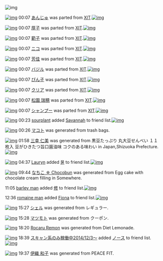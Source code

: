 ![img](http://gdrive-cdn.herokuapp.com/537b65a5bc09f0000721dda7/512px-barcode.png)

[![img](http://www.deviantsart.com/19569dj.png)](http://www.barcodekanojo.com/kanojo/1609495/%E3%81%82%E3%82%93%E3%81%98%E3%82%85) 00:07 [あんじゅ](http://www.barcodekanojo.com/kanojo/1609495/%E3%81%82%E3%82%93%E3%81%98%E3%82%85) was parted from [XIT](http://www.barcodekanojo.com/kanojo/1609495/%E3%81%82%E3%82%93%E3%81%98%E3%82%85).[![img](http://www.deviantsart.com/815jg6.jpeg)](http://www.barcodekanojo.com/user/209348/XIT) 

[![img](http://www.deviantsart.com/4juvf7.png)](http://www.barcodekanojo.com/kanojo/3190460/%E5%8E%9A%E5%AD%90) 00:07 [厚子](http://www.barcodekanojo.com/kanojo/3190460/%E5%8E%9A%E5%AD%90) was parted from [XIT](http://www.barcodekanojo.com/kanojo/3190460/%E5%8E%9A%E5%AD%90).[![img](http://www.deviantsart.com/815jg6.jpeg)](http://www.barcodekanojo.com/user/209348/XIT) 

[![img](http://www.deviantsart.com/28dbsjg.png)](http://www.barcodekanojo.com/kanojo/3190478/%E7%AF%84%E5%AD%90) 00:07 [範子](http://www.barcodekanojo.com/kanojo/3190478/%E7%AF%84%E5%AD%90) was parted from [XIT](http://www.barcodekanojo.com/kanojo/3190478/%E7%AF%84%E5%AD%90).[![img](http://www.deviantsart.com/815jg6.jpeg)](http://www.barcodekanojo.com/user/209348/XIT) 

[![img](http://www.deviantsart.com/1u6141u.png)](http://www.barcodekanojo.com/kanojo/3190633/%E3%83%8B%E3%82%B3) 00:07 [ニコ](http://www.barcodekanojo.com/kanojo/3190633/%E3%83%8B%E3%82%B3) was parted from [XIT](http://www.barcodekanojo.com/kanojo/3190633/%E3%83%8B%E3%82%B3).[![img](http://www.deviantsart.com/815jg6.jpeg)](http://www.barcodekanojo.com/user/209348/XIT) 

[![img](http://www.deviantsart.com/3agdnt9.png)](http://www.barcodekanojo.com/kanojo/3190477/%E8%8A%B3%E4%BD%B3) 00:07 [芳佳](http://www.barcodekanojo.com/kanojo/3190477/%E8%8A%B3%E4%BD%B3) was parted from [XIT](http://www.barcodekanojo.com/kanojo/3190477/%E8%8A%B3%E4%BD%B3).[![img](http://www.deviantsart.com/815jg6.jpeg)](http://www.barcodekanojo.com/user/209348/XIT) 

[![img](http://www.deviantsart.com/vjrf70.png)](http://www.barcodekanojo.com/kanojo/3190631/%E3%83%90%E3%82%B8%E3%83%AB) 00:07 [バジル](http://www.barcodekanojo.com/kanojo/3190631/%E3%83%90%E3%82%B8%E3%83%AB) was parted from [XIT](http://www.barcodekanojo.com/kanojo/3190631/%E3%83%90%E3%82%B8%E3%83%AB).[![img](http://www.deviantsart.com/815jg6.jpeg)](http://www.barcodekanojo.com/user/209348/XIT) 

[![img](http://www.deviantsart.com/2co7gus.png)](http://www.barcodekanojo.com/kanojo/1324275/%E3%81%B4%E3%82%93%E5%AD%90) 00:07 [ぴん子](http://www.barcodekanojo.com/kanojo/1324275/%E3%81%B4%E3%82%93%E5%AD%90) was parted from [XIT](http://www.barcodekanojo.com/kanojo/1324275/%E3%81%B4%E3%82%93%E5%AD%90).[![img](http://www.deviantsart.com/815jg6.jpeg)](http://www.barcodekanojo.com/user/209348/XIT) 

[![img](http://www.deviantsart.com/1kpvinl.png)](http://www.barcodekanojo.com/kanojo/265713/%E3%82%AF%E3%83%AA%E3%82%A2) 00:07 [クリア](http://www.barcodekanojo.com/kanojo/265713/%E3%82%AF%E3%83%AA%E3%82%A2) was parted from [XIT](http://www.barcodekanojo.com/kanojo/265713/%E3%82%AF%E3%83%AA%E3%82%A2).[![img](http://www.deviantsart.com/815jg6.jpeg)](http://www.barcodekanojo.com/user/209348/XIT) 

[![img](http://www.deviantsart.com/om6r6i.png)](http://www.barcodekanojo.com/kanojo/1510916/%E6%9D%BE%E5%9C%92%20%E7%91%9E%E7%A9%82) 00:07 [松園 瑞穂](http://www.barcodekanojo.com/kanojo/1510916/%E6%9D%BE%E5%9C%92%20%E7%91%9E%E7%A9%82) was parted from [XIT](http://www.barcodekanojo.com/kanojo/1510916/%E6%9D%BE%E5%9C%92%20%E7%91%9E%E7%A9%82).[![img](http://www.deviantsart.com/815jg6.jpeg)](http://www.barcodekanojo.com/user/209348/XIT) 

[![img](http://www.deviantsart.com/2o2jtdu.png)](http://www.barcodekanojo.com/kanojo/235442/%E3%82%B7%E3%83%A3%E3%83%B3%E3%83%97%E3%83%BC) 00:07 [シャンプー](http://www.barcodekanojo.com/kanojo/235442/%E3%82%B7%E3%83%A3%E3%83%B3%E3%83%97%E3%83%BC) was parted from [XIT](http://www.barcodekanojo.com/kanojo/235442/%E3%82%B7%E3%83%A3%E3%83%B3%E3%83%97%E3%83%BC).[![img](http://www.deviantsart.com/815jg6.jpeg)](http://www.barcodekanojo.com/user/209348/XIT) 

[![img](http://www.deviantsart.com/1an6cg1.jpeg)](http://www.barcodekanojo.com/user/500514/sourplant) 00:23 [sourplant](http://www.barcodekanojo.com/user/500514/sourplant) added [Savannah](http://www.barcodekanojo.com/kanojo/1966741/Savannah) to friend list.[![img](http://www.deviantsart.com/2e2bnjn.png)](http://www.barcodekanojo.com/kanojo/1966741/Savannah) 

[![img](http://www.deviantsart.com/2bi7v2d.png)](http://www.barcodekanojo.com/kanojo/3193394/%E3%83%9E%E3%82%B3%E3%83%88) 00:26 [マコト](http://www.barcodekanojo.com/kanojo/3193394/%E3%83%9E%E3%82%B3%E3%83%88) was generated from trash bags.

[![img](http://www.deviantsart.com/t9g21q.png)](http://www.barcodekanojo.com/kanojo/3193395/%E4%B8%89%E5%B9%B8%20%E4%BB%81%E7%BE%8E) 01:58 [三幸 仁美](http://www.barcodekanojo.com/kanojo/3193395/%E4%B8%89%E5%B9%B8%20%E4%BB%81%E7%BE%8E) was generated from 黒豆たっぷり 丸大豆せんべい １１枚入 豆がひきたつ旨口醤油味 コクのある味わい in Japan,Shizuoka Prefecture.[![img](http://www.deviantsart.com/1tf06e0.jpeg)](http://www.barcodekanojo.com/product_images/barcode/5050230/1382534556/50x50x,PE4,PB8,PB8,PE5,PA4,PA7,PE8,PB1,P86,PE3,P81,P9B,PE3,P82,P93,PE3,P81,PB9,PE3,P81,P84.jpg,qw=88,ah=88.pagespeed.ic.beWQYv5wBw.jpg) 

[![img](http://www.deviantsart.com/3o7kom3.jpeg)](http://www.barcodekanojo.com/user/454959/Lauryn) 04:37 [Lauryn](http://www.barcodekanojo.com/user/454959/Lauryn) added [물](http://www.barcodekanojo.com/kanojo/533691/%EB%AC%BC) to friend list.[![img](http://www.deviantsart.com/7ljdcv.png)](http://www.barcodekanojo.com/kanojo/533691/%EB%AC%BC) 

[![img](http://www.deviantsart.com/1s6uu48.png)](http://www.barcodekanojo.com/kanojo/3193396/%E3%81%AA%E3%81%A1%E3%81%93%20%E2%98%86%20Chocobun) 09:44 [なちこ ☆ Chocobun](http://www.barcodekanojo.com/kanojo/3193396/%E3%81%AA%E3%81%A1%E3%81%93%20%E2%98%86%20Chocobun) was generated from Egg cake with chocolate cream filling in Somewhere.

11:05 [barley man](http://www.barcodekanojo.com/user/432733/barley%20man) added [修](http://www.barcodekanojo.com/kanojo/2852527/%E4%BF%AE) to friend list.[![img](http://www.deviantsart.com/21rglo9.png)](http://www.barcodekanojo.com/kanojo/2852527/%E4%BF%AE) 

12:36 [romaine man](http://www.barcodekanojo.com/user/500519/romaine%20man) added [Fiona](http://www.barcodekanojo.com/kanojo/2395286/Fiona) to friend list.[![img](http://www.deviantsart.com/1052hqg.png)](http://www.barcodekanojo.com/kanojo/2395286/Fiona) 

[![img](http://www.deviantsart.com/2678qkd.png)](http://www.barcodekanojo.com/kanojo/3193397/%E3%82%B7%E3%82%A7%E3%83%AB) 15:27 [シェル](http://www.barcodekanojo.com/kanojo/3193397/%E3%82%B7%E3%82%A7%E3%83%AB) was generated from レギュラー.

[![img](http://www.deviantsart.com/r9k70v.png)](http://www.barcodekanojo.com/kanojo/3193398/%E3%83%9E%E3%83%84%E3%83%A2%E3%83%88) 15:28 [マツモト](http://www.barcodekanojo.com/kanojo/3193398/%E3%83%9E%E3%83%84%E3%83%A2%E3%83%88) was generated from クーポン.

[![img](http://www.deviantsart.com/duk0rk.png)](http://www.barcodekanojo.com/kanojo/3193399/Rocaru%20Remon) 18:20 [Rocaru Remon](http://www.barcodekanojo.com/kanojo/3193399/Rocaru%20Remon) was generated from Diet Lemonade.

[![img](http://www.deviantsart.com/99ugn1.jpeg)](http://www.barcodekanojo.com/user/6029/%E3%82%B9%E3%82%AD%E3%83%A3%E3%83%B3%E7%B3%BB%E3%81%AE%E3%81%BF%E7%A8%BC%E5%83%8D%E4%B8%AD2014%2F12%2F3%EF%BD%9E) 18:39 [スキャン系のみ稼働中2014/12/3～](http://www.barcodekanojo.com/user/6029/%E3%82%B9%E3%82%AD%E3%83%A3%E3%83%B3%E7%B3%BB%E3%81%AE%E3%81%BF%E7%A8%BC%E5%83%8D%E4%B8%AD2014%2F12%2F3%EF%BD%9E) added [ノース](http://www.barcodekanojo.com/kanojo/1723194/%E3%83%8E%E3%83%BC%E3%82%B9) to friend list.[![img](http://www.deviantsart.com/1h0kfhs.png)](http://www.barcodekanojo.com/kanojo/1723194/%E3%83%8E%E3%83%BC%E3%82%B9) 

[![img](http://www.deviantsart.com/2ma186l.png)](http://www.barcodekanojo.com/kanojo/3193400/%E4%BC%8A%E7%B9%94%20%E5%92%8C%E5%AD%90) 19:37 [伊織 和子](http://www.barcodekanojo.com/kanojo/3193400/%E4%BC%8A%E7%B9%94%20%E5%92%8C%E5%AD%90) was generated from PEACE FIT.

